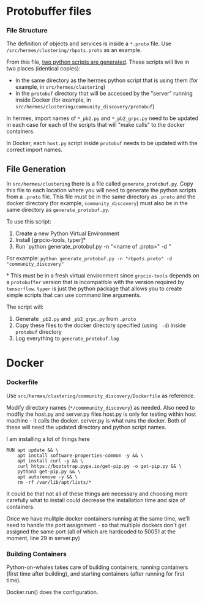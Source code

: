 # Protobuffer files

### File Structure

The definition of objects and services is inside a `*.proto` file. Use `/src/hermes/clustering/rbpots.proto` as an example.

From this file, [two python scripts are generated](#file-generation). These scripts will live in two places (identical copies):
* In the same directory as the hermes python script that is using them (for example, in `src/hermes/clustering`)
* In the `protobuf` directory that will be accessed by the "server" running inside Docker (for example, in `src/hermes/clustering/community_discovery/protobuf`)

In hermes, import names of `*_pb2.py` and `*_pb2_grpc.py` need to be updated in each case for each of the scripts that will "make calls" to the docker containers.

In Docker, each `host.py` script inside `protobuf` needs to be updated with the correct import names.

## File Generation
In `src/hermes/clustering` there is a file called `generate_protobuf.py`. Copy this file to each location where you will need to generate the python scripts from a `.proto` file. This file must be in the same directory as `.proto` and the docker directory (for example, `community_discovery`) must also be in the same directory as `generate_protobuf.py`.

To use this script:
1. Create a new Python Virtual Environment
2. Install [grpcio-tools, typer]*
3. Run `python generate_protobuf.py -n "<name of .proto>" -d "<name of docker directory>

For example: `python generate_protobuf.py -n "rbpots.proto" -d "community_discovery"`

\* This must be in a fresh virtual environment since `grpcio-tools` depends on a `protobuffer` version that is incompatible with the version required by `tensorflow`. `typer` is just the python package that allows you to create simple scripts that can use command line arguments.

The script will:
1. Generate `_pb2.py` and `_pb2_grpc.py` from `.proto`
2. Copy these files to the docker directory specified (using ` -d`) inside `protobuf` directory
3. Log everything to `generate_protobuf.log`

# Docker

### Dockerfile
Use `src/hermes/clustering/community_discovery/Dockerfile` as reference.

Modify directory names (`*/commmunity_discovery`) as needed.
Also need to modfiy the host.py and server.py files 
host.py is only for testing within host machine - it calls the docker.
server.py is what runs the docker. 
Both of these will need the updated directory and python script names. 


I am installing a lot of things here
```
RUN apt update && \
    apt install software-properties-common -y && \
    apt install curl -y && \
    curl https://bootstrap.pypa.io/get-pip.py -o get-pip.py && \
    python3 get-pip.py && \
    apt autoremove -y && \
    rm -rf /var/lib/apt/lists/*
```
It could be that not all of these things are necessary and choosing more carefully what to install could decrease the installation time and size of containers.

Once we have mulitple docker containers running at the same time, we'll need to handle the port assignment - so that multiple dockers don't get assigned the same port (all of which are hardcoded to 50051 at the moment, line 29 in server.py)


### Building Containers

Python-on-whales takes care of building containers, running containers (first time after building), and starting containers (after running for first time).

Docker.run() does the configuration.